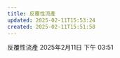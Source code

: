 ```yaml
---
title: 反覆性流產
updated: 2025-02-11T15:53:24
created: 2025-02-11T15:51:58
---
```


反覆性流產
2025年2月11日
下午 03:51
